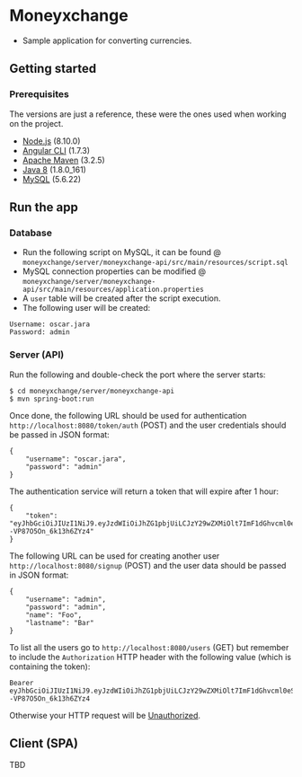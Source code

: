 # Moneyxchange
- Sample application for converting currencies.

## Getting started
### Prerequisites
The versions are just a reference, these were the ones used when working on the project.

- [Node.js](https://nodejs.org/) (8.10.0)
- [Angular CLI](https://cli.angular.io/) (1.7.3)
- [Apache Maven](https://maven.apache.org/download.cgi) (3.2.5)
- [Java 8](http://www.oracle.com/technetwork/java/javase/downloads/jdk8-downloads-2133151.html) (1.8.0_161)
- [MySQL](https://dev.mysql.com/downloads/) (5.6.22)

## Run the app
### Database
- Run the following script on MySQL, it can be found @ `moneyxchange/server/moneyxchange-api/src/main/resources/script.sql`
- MySQL connection properties can be modified @ `moneyxchange/server/moneyxchange-api/src/main/resources/application.properties`
- A `user` table will be created after the script execution.
- The following user will be created:

```
Username: oscar.jara
Password: admin
```

### Server (API)
Run the following and double-check the port where the server starts:

    $ cd moneyxchange/server/moneyxchange-api
    $ mvn spring-boot:run

Once done, the following URL should be used for authentication `http://localhost:8080/token/auth` (POST) and the user credentials should be passed in JSON format:

```
{
    "username": "oscar.jara",
    "password": "admin"
}
```

The authentication service will return a token that will expire after 1 hour:

```
{
    "token": "eyJhbGciOiJIUzI1NiJ9.eyJzdWIiOiJhZG1pbjUiLCJzY29wZXMiOlt7ImF1dGhvcml0eSI6IlJPTEVfQURNSU4ifV0sImlzcyI6Im1vbmV5eGNoYW5nZS1hcGkiLCJpYXQiOjE1MjIwNTI1MzIsImV4cCI6MTUyMjA1NjEzMn0.IN_-7j_9Mzv1WcBlZdwXqv--VP87O5On_6k13h6ZYz4"
}
```

The following URL can be used for creating another user `http://localhost:8080/signup` (POST) and the user data should be passed in JSON format:

```
{
    "username": "admin",
    "password": "admin",
    "name": "Foo",
    "lastname": "Bar"
}
```

To list all the users go to `http://localhost:8080/users` (GET) but remember to include the `Authorization` HTTP header with the following value (which is containing the token): 

```
Bearer eyJhbGciOiJIUzI1NiJ9.eyJzdWIiOiJhZG1pbjUiLCJzY29wZXMiOlt7ImF1dGhvcml0eSI6IlJPTEVfQURNSU4ifV0sImlzcyI6Im1vbmV5eGNoYW5nZS1hcGkiLCJpYXQiOjE1MjIwNTI1MzIsImV4cCI6MTUyMjA1NjEzMn0.IN_-7j_9Mzv1WcBlZdwXqv--VP87O5On_6k13h6ZYz4
``` 
Otherwise your HTTP request will be [Unauthorized](https://httpstatuses.com/401).

## Client (SPA)
TBD
